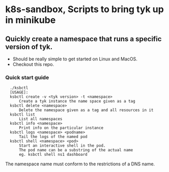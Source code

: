 # k8s-sandbox, Scripts to bring tyk up in minikube

## Quickly create a namespace that runs a specific version of tyk.

* Should be really simple to get started on Linux and MacOS. 
* Checkout this repo.

### Quick start guide

      ./ksbctl
      [USAGE]:
      ksbctl create -v <tyk version> -t <namespace>
          Create a tyk instance the name space given as a tag
      ksbctl delete <namespace>
          Delete the namespace given as a tag and all resources in it
      ksbctl list
          List all namespaces
      ksbctl info <namespace>
          Print info on the particular instance
      ksbctl logs <namespace> <podname>
          Tail the logs of the named pod
      ksbctl shell <namespace> <pod>
          Start an interactive shell in the pod.
          The pod name can be a substring of the actual name
          eg. ksbctl shell ns1 dashboard

The namespace name must conform to the restrictions of a DNS name.
